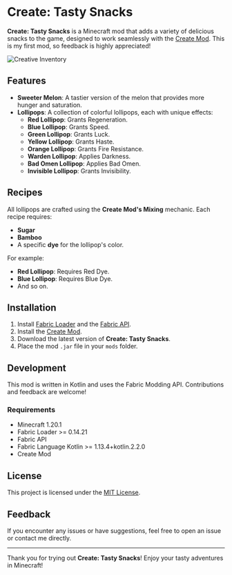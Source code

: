 # Create: Tasty Snacks

**Create: Tasty Snacks** is a Minecraft mod that adds a variety of delicious snacks to the game, designed to work seamlessly with the [Create Mod](https://modrinth.com/mod/create-fabric). This is my first mod, so feedback is highly appreciated!

![Creative Inventory](https://cdn.modrinth.com/data/vxJVLpCJ/images/179b887fc7ebf91ad8aef2070f3b0178bd7630d8.png)

## Features

- **Sweeter Melon**: A tastier version of the melon that provides more hunger and saturation.
- **Lollipops**: A collection of colorful lollipops, each with unique effects:
  - **Red Lollipop**: Grants Regeneration.
  - **Blue Lollipop**: Grants Speed.
  - **Green Lollipop**: Grants Luck.
  - **Yellow Lollipop**: Grants Haste.
  - **Orange Lollipop**: Grants Fire Resistance.
  - **Warden Lollipop**: Applies Darkness.
  - **Bad Omen Lollipop**: Applies Bad Omen.
  - **Invisible Lollipop**: Grants Invisibility.

## Recipes

All lollipops are crafted using the **Create Mod's Mixing** mechanic. Each recipe requires:
- **Sugar**
- **Bamboo**
- A specific **dye** for the lollipop's color.

For example:
- **Red Lollipop**: Requires Red Dye.
- **Blue Lollipop**: Requires Blue Dye.
- And so on.

## Installation

1. Install [Fabric Loader](https://fabricmc.net/) and the [Fabric API](https://modrinth.com/mod/fabric-api).
2. Install the [Create Mod](https://modrinth.com/mod/create-fabric).
3. Download the latest version of **Create: Tasty Snacks**.
4. Place the mod `.jar` file in your `mods` folder.

## Development

This mod is written in Kotlin and uses the Fabric Modding API. Contributions and feedback are welcome!

### Requirements
- Minecraft 1.20.1
- Fabric Loader >= 0.14.21
- Fabric API
- Fabric Language Kotlin >= 1.13.4+kotlin.2.2.0
- Create Mod

## License

This project is licensed under the [MIT License](./LICENSE).

## Feedback

If you encounter any issues or have suggestions, feel free to open an issue or contact me directly.

---
Thank you for trying out **Create: Tasty Snacks**! Enjoy your tasty adventures in Minecraft!
